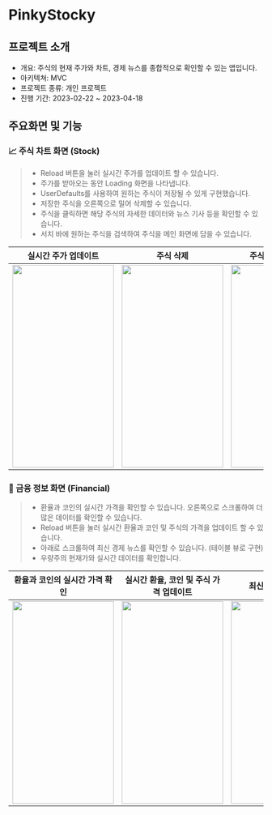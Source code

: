 # PinkyStocky

## 프로젝트 소개

- 개요: 주식의 현재 주가와 차트, 경제 뉴스를 종합적으로 확인할 수 있는 앱입니다.
- 아키텍쳐: MVC
- 프로젝트 종류: 개인 프로젝트
- 진행 기간: 2023-02-22 ~ 2023-04-18


## 주요화면 및 기능

### 📈 주식 차트 화면 (Stock)
> - Reload 버튼을 눌러 실시간 주가를 업데이트 할 수 있습니다.
> - 주가를 받아오는 동안 Loading 화면을 나타냅니다.
> - UserDefaults를 사용하여 원하는 주식이 저장될 수 있게 구현했습니다.
> - 저장한 주식을 오른쪽으로 밀어 삭제할 수 있습니다.
> - 주식을 클릭하면 해당 주식의 자세한 데이터와 뉴스 기사 등을 확인할 수 있습니다.
> - 서치 바에 원하는 주식을 검색하여 주식을 메인 화면에 담을 수 있습니다.


|실시간 주가 업데이트|주식 삭제|주식의 Detail 화면|메인화면에 주식 담기|
|:---:|:---:|:---:|:---:|
|<img src="https://github.com/Marigoldflower/PinkyStocky/assets/100112897/081482b9-6f8c-47d6-a93c-cabb48a78bab" width="200" height="400"/>|<img src="https://github.com/Marigoldflower/PinkyStocky/assets/100112897/0c069c72-80ac-45db-896c-f937bc0a00aa" width="200" height="400"/>|<img src="https://github.com/Marigoldflower/PinkyStocky/assets/100112897/5a804545-5fd2-40ef-80c9-f31644555551" width="200" height="400"/>|<img src="https://github.com/Marigoldflower/PinkyStocky/assets/100112897/90d4c3ec-9dda-4ad3-b6cd-4662b1db3e9f" width="200" height="400"/>|



### 🏦 금융 정보 화면 (Financial)
> - 환율과 코인의 실시간 가격을 확인할 수 있습니다. 오른쪽으로 스크롤하여 더 많은 데이터를 확인할 수 있습니다.
> - Reload 버튼을 눌러 실시간 환율과 코인 및 주식의 가격을 업데이트 할 수 있습니다.
> - 아래로 스크롤하여 최신 경제 뉴스를 확인할 수 있습니다. (테이블 뷰로 구현)
> - 우량주의 현재가와 실시간 데이터를 확인합니다.


|환율과 코인의 실시간 가격 확인|실시간 환율, 코인 및 주식 가격 업데이트|최신 경제 뉴스 확인|
|:---:|:---:|:---:|
|<img src="https://github.com/Marigoldflower/PinkyStocky/assets/100112897/414755da-9f0b-4288-a27f-e1993d063499" width="200" height="400"/>|<img src="https://github.com/Marigoldflower/PinkyStocky/assets/100112897/a9eef009-f4e5-45aa-8737-f634b05e64d6" width="200" height="400"/>|<img src="https://github.com/Marigoldflower/PinkyStocky/assets/100112897/5a804545-5fd2-40ef-80c9-f31644555551" width="200" height="400"/>|<img src="https://github.com/Marigoldflower/PinkyStocky/assets/100112897/335e4059-770f-499a-af93-158717674ed6" width="200" height="400"/>|


